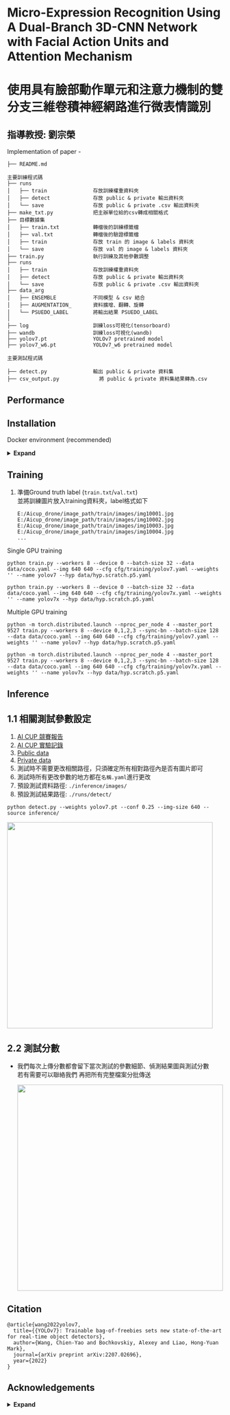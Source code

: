 # Micro-Expression Recognition Using A Dual-Branch 3D-CNN Network with Facial Action Units and Attention Mechanism
# 使用具有臉部動作單元和注意力機制的雙分支三維卷積神經網路進行微表情識別


## 指導教授: 劉宗榮  

Implementation of paper -
```
├── README.md    

主要訓練程式碼
├── runs
│   ├── train               存放訓練權重資料夾
│   ├── detect              存放 public & private 輸出資料夾 
│   └── save                存放 public & private .csv 輸出資料夾 
├── make_txt.py             把主辦單位給的csv轉成相關格式
├── 目標數據集
│   ├── train.txt           轉檔後的訓練標籤檔
│   ├── val.txt             轉檔後的驗證標籤檔 
│   ├── train               存放 train 的 image & labels 資料夾
│   └── save                存放 val 的 image & labels 資料夾
├── train.py                執行訓練及其他參數調整
├── runs
│   ├── train               存放訓練權重資料夾
│   ├── detect              存放 public & private 輸出資料夾 
│   └── save                存放 public & private .csv 輸出資料夾 
├── data_arg
│   ├── ENSEMBLE            不同模型 & csv 結合
│   ├── AUGMENTATION_       資料擴增、翻轉、旋轉       
│   └── PSUEDO_LABEL        將輸出結果 PSUEDO_LABEL
│
├── log                     訓練loss可視化(tensorboard)
├── wandb                   訓練loss可視化(wandb)
├── yolov7.pt               YOLOv7 pretrained model
├── yolov7_w6.pt            YOLOv7_w6 pretrained model   

主要測試程式碼

├── detect.py               輸出 public & private 資料集
├── csv_output.py             將 public & private 資料集結果轉為.csv  

```








## Performance 


## Installation

Docker environment (recommended)
<details><summary> <b>Expand</b> </summary>

```
# create the docker container, you can change the share memory size if you have more.
nvidia-docker run --name yolov7 -it -v your_coco_path/:/coco/ -v your_code_path/:/yolov7 --shm-size=64g nvcr.io/nvidia/pytorch:21.08-py3

# apt install required packages
apt update
apt install -y zip htop screen libgl1-mesa-glx

# pip install required packages
pip install seaborn thop

# go to code folder
cd /yolov7
```

</details>

## Training

1. 準備Ground truth label (`train.txt`/`val.txt`)  
   並將訓練圖片放入training資料夾，label格式如下
    ```
    E:/Aicup_drone/image_path/train/images/img10001.jpg
    E:/Aicup_drone/image_path/train/images/img10002.jpg
    E:/Aicup_drone/image_path/train/images/img10003.jpg
    E:/Aicup_drone/image_path/train/images/img10004.jpg
    ...
    ```


Single GPU training

```
python train.py --workers 8 --device 0 --batch-size 32 --data data/coco.yaml --img 640 640 --cfg cfg/training/yolov7.yaml --weights '' --name yolov7 --hyp data/hyp.scratch.p5.yaml

python train.py --workers 8 --device 0 --batch-size 32 --data data/coco.yaml --img 640 640 --cfg cfg/training/yolov7x.yaml --weights '' --name yolov7x --hyp data/hyp.scratch.p5.yaml
```

Multiple GPU training

```
python -m torch.distributed.launch --nproc_per_node 4 --master_port 9527 train.py --workers 8 --device 0,1,2,3 --sync-bn --batch-size 128 --data data/coco.yaml --img 640 640 --cfg cfg/training/yolov7.yaml --weights '' --name yolov7 --hyp data/hyp.scratch.p5.yaml

python -m torch.distributed.launch --nproc_per_node 4 --master_port 9527 train.py --workers 8 --device 0,1,2,3 --sync-bn --batch-size 128 --data data/coco.yaml --img 640 640 --cfg cfg/training/yolov7x.yaml --weights '' --name yolov7x --hyp data/hyp.scratch.p5.yaml
```

## Inference

## 1.1 相關測試參數設定
1. [AI CUP 競賽報告](https://drive.google.com/file/d/1puLpWeq7S_aKfyerbI9787HfJ-Fl19_l/view?usp=sharing)  
2. [AI CUP 實驗記錄](https://drive.google.com/file/d/1tNn-kyzaWkC-EPw4iEtFYSf3xShvJVQq/view?usp=sharing)  
3. [Public data](https://drive.google.com/drive/folders/1lx4rOFNm1ayZOFxhmhru6AoiEg05JO4O?usp=sharing)
4. [Private data](https://drive.google.com/drive/folders/1n52IcT7IGtNQ5OG2wetj__WAki9ajiRO?usp=sharing)
5. 測試時不需要更改相關路徑，只須確定所有相對路徑內是否有圖片即可  
6. 測試時所有更改參數的地方都在`名稱.yaml`進行更改  
7. 預設測試資料路徑: `./inference/images/`
8. 預設測試結果路徑: `./runs/detect/`

`python detect.py --weights yolov7.pt --conf 0.25 --img-size 640 --source inference/`

<img src="./figure/img1001.png" height="480">


## 2.2 測試分數
- 我們每次上傳分數都會留下當次測試的參數細節、偵測結果圖與測試分數  
  若有需要可以聯絡我們 再把所有完整檔案分批傳送
  
  <img src="./figure/203.png" height="480">



## Citation

```
@article{wang2022yolov7,
  title={{YOLOv7}: Trainable bag-of-freebies sets new state-of-the-art for real-time object detectors},
  author={Wang, Chien-Yao and Bochkovskiy, Alexey and Liao, Hong-Yuan Mark},
  journal={arXiv preprint arXiv:2207.02696},
  year={2022}
}
```


## Acknowledgements

<details><summary> <b>Expand</b> </summary>

* [https://github.com/AlexeyAB/darknet](https://github.com/AlexeyAB/darknet)
* [https://github.com/WongKinYiu/yolov7](https://github.com/WongKinYiu/yolov7)
* [https://github.com/WongKinYiu/yolor](https://github.com/WongKinYiu/yolor)
* [https://github.com/WongKinYiu/PyTorch_YOLOv4](https://github.com/WongKinYiu/PyTorch_YOLOv4)
* [https://github.com/WongKinYiu/ScaledYOLOv4](https://github.com/WongKinYiu/ScaledYOLOv4)
* [https://github.com/Megvii-BaseDetection/YOLOX](https://github.com/Megvii-BaseDetection/YOLOX)
* [https://github.com/ultralytics/yolov3](https://github.com/ultralytics/yolov3)
* [https://github.com/ultralytics/yolov5](https://github.com/ultralytics/yolov5)
* [https://github.com/DingXiaoH/RepVGG](https://github.com/DingXiaoH/RepVGG)
* [https://github.com/JUGGHM/OREPA_CVPR2022](https://github.com/JUGGHM/OREPA_CVPR2022)

</details>
